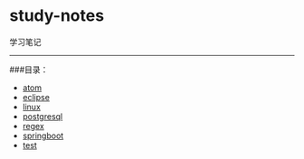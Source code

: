 # study-notes
学习笔记

------------------
###目录：
* [atom](atom/)
* [eclipse](eclipse/)
* [linux](linux/)
* [postgresql](postgresql/)
* [regex](regex/)
* [springboot](springboot/)
* [test](test/)
